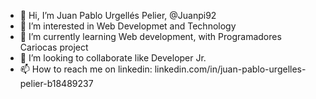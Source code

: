 - 👋 Hi, I’m Juan Pablo Urgellés Pelier, @Juanpi92
- 👀 I’m interested in Web Developmet and Technology
- 🌱 I’m currently learning Web development, with Programadores Cariocas project
- 💞️ I’m looking to collaborate like Developer Jr.
- 📫 How to reach me on linkedin: linkedin.com/in/juan-pablo-urgelles-pelier-b18489237

<!---
Juanpi92/Juanpi92 is a ✨ special ✨ repository because its `README.md` (this file) appears on your GitHub profile.
You can click the Preview link to take a look at your changes.
--->
